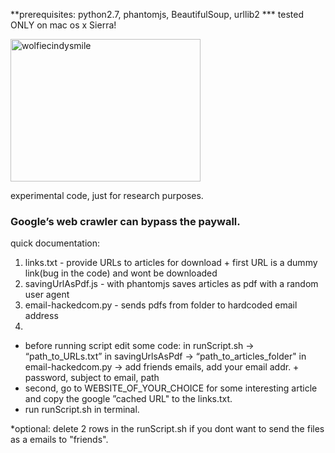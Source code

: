 **prerequisites: python2.7, phantomjs, BeautifulSoup, urllib2
*** tested ONLY on mac os x Sierra!


<img src="https://cointelegraph.com/images/725_Ly9jb2ludGVsZWdyYXBoLmNvbS9zdG9yYWdlL3VwbG9hZHMvdmlldy83MTNmNzk1YTEwZDJjZmM1MzExOTJlYmFlNjRjM2JjOS5qcGc=.jpg" alt="wolfiecindysmile" style="width:304px;height:228px;">



experimental code, just for research purposes. 
### Google’s web crawler can bypass the paywall.
quick documentation:

1. links.txt - provide URLs to articles for download + first URL is a dummy link(bug in the code) and wont be downloaded
2. savingUrlAsPdf.js - with phantomjs saves articles as pdf with a random user agent
3. email-hackedcom.py  - sends pdfs from folder to hardcoded email address
4. 

- before running script edit some code:
      in runScript.sh -> “path_to_URLs.txt”
      in savingUrlsAsPdf -> “path_to_articles_folder"
      in email-hackedcom.py -> add friends emails, add your email addr. + password, subject to email, path
- second, go to WEBSITE_OF_YOUR_CHOICE for some interesting article and copy the google ”cached URL"
  to the links.txt.
- run runScript.sh in terminal.

*optional: delete 2 rows in the runScript.sh if you dont want to send the files as a emails to "friends".
